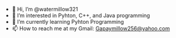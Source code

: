 - 👋 Hi, I’m @watermillow321
- 👀 I’m interested in Pyhton, C++, and Java programming 
- 🌱 I’m currently learning Pyhton Programming
- 📫 How to reach me at my Gmail: Gapaymillow256@yahoo.com

<!---
watermillow321/watermillow321 is a ✨ special ✨ repository because its `README.md` (this file) appears on your GitHub profile.
You can click the Preview link to take a look at your changes.
--->
